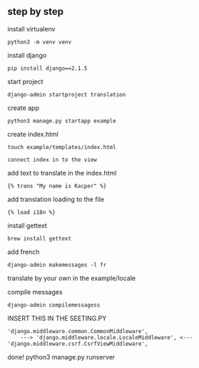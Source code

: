 ## step by step

install virtualenv

    python3 -m venv venv

install django

    pip install django==2.1.5

start project

    django-admin startproject translation

create app

    python3 manage.py startapp example

create index.html

    touch example/templates/index.html

    connect index in to the view


add text to translate in the index.html

    {% trans "My name is Kacper" %}

add translation loading to the file

    {% load i18n %}

install gettext

    brew install gettext

add french

    django-admin makemessages -l fr

translate by your own in the example/locale


compile messages

    django-admin compilemessagess


INSERT THIS IN THE SEETING.PY

    'django.middleware.common.CommonMiddleware',
        ---> 'django.middleware.locale.LocaleMiddleware', <---
    'django.middleware.csrf.CsrfViewMiddleware',

done!
    python3 manage.py runserver
